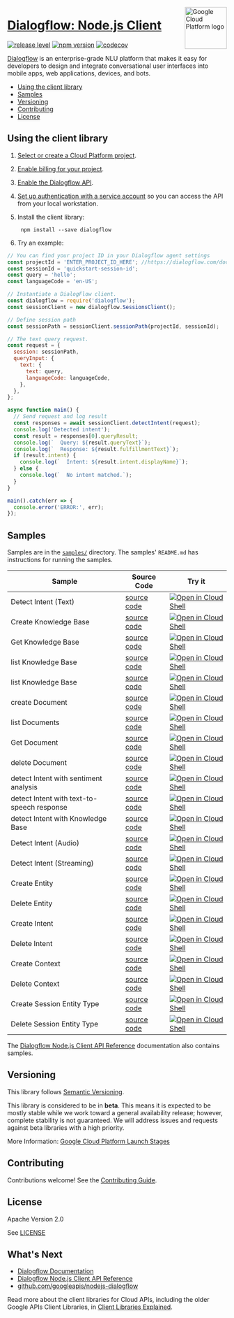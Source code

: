 [//]: # "This README.md file is auto-generated, all changes to this file will be lost."
[//]: # "To regenerate it, use `npm run generate-scaffolding`."
<img src="https://avatars2.githubusercontent.com/u/2810941?v=3&s=96" alt="Google Cloud Platform logo" title="Google Cloud Platform" align="right" height="96" width="96"/>

# [Dialogflow: Node.js Client](https://github.com/googleapis/nodejs-dialogflow)

[![release level](https://img.shields.io/badge/release%20level-beta-yellow.svg?style&#x3D;flat)](https://cloud.google.com/terms/launch-stages)
[![npm version](https://img.shields.io/npm/v/dialogflow.svg)](https://www.npmjs.org/package/dialogflow)
[![codecov](https://img.shields.io/codecov/c/github/googleapis/nodejs-dialogflow/master.svg?style=flat)](https://codecov.io/gh/googleapis/nodejs-dialogflow)

[Dialogflow](https://dialogflow.com/docs/reference/v2-agent-setup) is an enterprise-grade NLU platform that makes it easy for developers to design and integrate conversational user interfaces into mobile apps, web applications, devices, and bots.


* [Using the client library](#using-the-client-library)
* [Samples](#samples)
* [Versioning](#versioning)
* [Contributing](#contributing)
* [License](#license)

## Using the client library

1.  [Select or create a Cloud Platform project][projects].

1.  [Enable billing for your project][billing].

1.  [Enable the Dialogflow API][enable_api].

1.  [Set up authentication with a service account][auth] so you can access the
    API from your local workstation.

1. Install the client library:

        npm install --save dialogflow

1. Try an example:

```javascript
// You can find your project ID in your Dialogflow agent settings
const projectId = 'ENTER_PROJECT_ID_HERE'; //https://dialogflow.com/docs/agents#settings
const sessionId = 'quickstart-session-id';
const query = 'hello';
const languageCode = 'en-US';

// Instantiate a DialogFlow client.
const dialogflow = require('dialogflow');
const sessionClient = new dialogflow.SessionsClient();

// Define session path
const sessionPath = sessionClient.sessionPath(projectId, sessionId);

// The text query request.
const request = {
  session: sessionPath,
  queryInput: {
    text: {
      text: query,
      languageCode: languageCode,
    },
  },
};

async function main() {
  // Send request and log result
  const responses = await sessionClient.detectIntent(request);
  console.log('Detected intent');
  const result = responses[0].queryResult;
  console.log(`  Query: ${result.queryText}`);
  console.log(`  Response: ${result.fulfillmentText}`);
  if (result.intent) {
    console.log(`  Intent: ${result.intent.displayName}`);
  } else {
    console.log(`  No intent matched.`);
  }
}

main().catch(err => {
  console.error('ERROR:', err);
});
```

## Samples

Samples are in the [`samples/`](https://github.com/googleapis/nodejs-dialogflow/tree/master/samples) directory. The samples' `README.md`
has instructions for running the samples.

| Sample                      | Source Code                       | Try it |
| --------------------------- | --------------------------------- | ------ |
| Detect Intent (Text) | [source code](https://github.com/googleapis/nodejs-dialogflow/blob/master/samples/detect.js) | [![Open in Cloud Shell][shell_img]](https://console.cloud.google.com/cloudshell/open?git_repo=https://github.com/googleapis/nodejs-dialogflow&page=editor&open_in_editor=samples/detect.js,samples/README.md) |
| Create Knowledge Base | [source code](https://github.com/googleapis/nodejs-dialogflow/blob/master/samples/detect.v2beta1.js) | [![Open in Cloud Shell][shell_img]](https://console.cloud.google.com/cloudshell/open?git_repo=https://github.com/googleapis/nodejs-dialogflow&page=editor&open_in_editor=samples/detect.v2beta1.js,samples/README.md) |
| Get Knowledge Base | [source code](https://github.com/googleapis/nodejs-dialogflow/blob/master/samples/detect.v2beta1.js) | [![Open in Cloud Shell][shell_img]](https://console.cloud.google.com/cloudshell/open?git_repo=https://github.com/googleapis/nodejs-dialogflow&page=editor&open_in_editor=samples/detect.v2beta1.js,samples/README.md) |
| list Knowledge Base | [source code](https://github.com/googleapis/nodejs-dialogflow/blob/master/samples/detect.v2beta1.js) | [![Open in Cloud Shell][shell_img]](https://console.cloud.google.com/cloudshell/open?git_repo=https://github.com/googleapis/nodejs-dialogflow&page=editor&open_in_editor=samples/detect.v2beta1.js,samples/README.md) |
| list Knowledge Base | [source code](https://github.com/googleapis/nodejs-dialogflow/blob/master/samples/detect.v2beta1.js) | [![Open in Cloud Shell][shell_img]](https://console.cloud.google.com/cloudshell/open?git_repo=https://github.com/googleapis/nodejs-dialogflow&page=editor&open_in_editor=samples/detect.v2beta1.js,samples/README.md) |
| create Document | [source code](https://github.com/googleapis/nodejs-dialogflow/blob/master/samples/detect.v2beta1.js) | [![Open in Cloud Shell][shell_img]](https://console.cloud.google.com/cloudshell/open?git_repo=https://github.com/googleapis/nodejs-dialogflow&page=editor&open_in_editor=samples/detect.v2beta1.js,samples/README.md) |
| list Documents | [source code](https://github.com/googleapis/nodejs-dialogflow/blob/master/samples/detect.v2beta1.js) | [![Open in Cloud Shell][shell_img]](https://console.cloud.google.com/cloudshell/open?git_repo=https://github.com/googleapis/nodejs-dialogflow&page=editor&open_in_editor=samples/detect.v2beta1.js,samples/README.md) |
| Get Document | [source code](https://github.com/googleapis/nodejs-dialogflow/blob/master/samples/detect.v2beta1.js) | [![Open in Cloud Shell][shell_img]](https://console.cloud.google.com/cloudshell/open?git_repo=https://github.com/googleapis/nodejs-dialogflow&page=editor&open_in_editor=samples/detect.v2beta1.js,samples/README.md) |
| delete Document | [source code](https://github.com/googleapis/nodejs-dialogflow/blob/master/samples/detect.v2beta1.js) | [![Open in Cloud Shell][shell_img]](https://console.cloud.google.com/cloudshell/open?git_repo=https://github.com/googleapis/nodejs-dialogflow&page=editor&open_in_editor=samples/detect.v2beta1.js,samples/README.md) |
| detect Intent with sentiment analysis | [source code](https://github.com/googleapis/nodejs-dialogflow/blob/master/samples/detect.v2beta1.js) | [![Open in Cloud Shell][shell_img]](https://console.cloud.google.com/cloudshell/open?git_repo=https://github.com/googleapis/nodejs-dialogflow&page=editor&open_in_editor=samples/detect.v2beta1.js,samples/README.md) |
| detect Intent with text-to-speech response | [source code](https://github.com/googleapis/nodejs-dialogflow/blob/master/samples/detect.v2beta1.js) | [![Open in Cloud Shell][shell_img]](https://console.cloud.google.com/cloudshell/open?git_repo=https://github.com/googleapis/nodejs-dialogflow&page=editor&open_in_editor=samples/detect.v2beta1.js,samples/README.md) |
| detect Intent with Knowledge Base | [source code](https://github.com/googleapis/nodejs-dialogflow/blob/master/samples/detect.v2beta1.js) | [![Open in Cloud Shell][shell_img]](https://console.cloud.google.com/cloudshell/open?git_repo=https://github.com/googleapis/nodejs-dialogflow&page=editor&open_in_editor=samples/detect.v2beta1.js,samples/README.md) |
| Detect Intent (Audio) | [source code](https://github.com/googleapis/nodejs-dialogflow/blob/master/samples/detect.js) | [![Open in Cloud Shell][shell_img]](https://console.cloud.google.com/cloudshell/open?git_repo=https://github.com/googleapis/nodejs-dialogflow&page=editor&open_in_editor=samples/detect.js,samples/README.md) |
| Detect Intent (Streaming) | [source code](https://github.com/googleapis/nodejs-dialogflow/blob/master/samples/detect.js) | [![Open in Cloud Shell][shell_img]](https://console.cloud.google.com/cloudshell/open?git_repo=https://github.com/googleapis/nodejs-dialogflow&page=editor&open_in_editor=samples/detect.js,samples/README.md) |
| Create Entity | [source code](https://github.com/googleapis/nodejs-dialogflow/blob/master/samples/resource.js) | [![Open in Cloud Shell][shell_img]](https://console.cloud.google.com/cloudshell/open?git_repo=https://github.com/googleapis/nodejs-dialogflow&page=editor&open_in_editor=samples/resource.js,samples/README.md) |
| Delete Entity | [source code](https://github.com/googleapis/nodejs-dialogflow/blob/master/samples/resource.js) | [![Open in Cloud Shell][shell_img]](https://console.cloud.google.com/cloudshell/open?git_repo=https://github.com/googleapis/nodejs-dialogflow&page=editor&open_in_editor=samples/resource.js,samples/README.md) |
| Create Intent | [source code](https://github.com/googleapis/nodejs-dialogflow/blob/master/samples/resource.js) | [![Open in Cloud Shell][shell_img]](https://console.cloud.google.com/cloudshell/open?git_repo=https://github.com/googleapis/nodejs-dialogflow&page=editor&open_in_editor=samples/resource.js,samples/README.md) |
| Delete Intent | [source code](https://github.com/googleapis/nodejs-dialogflow/blob/master/samples/resource.js) | [![Open in Cloud Shell][shell_img]](https://console.cloud.google.com/cloudshell/open?git_repo=https://github.com/googleapis/nodejs-dialogflow&page=editor&open_in_editor=samples/resource.js,samples/README.md) |
| Create Context | [source code](https://github.com/googleapis/nodejs-dialogflow/blob/master/samples/resource.js) | [![Open in Cloud Shell][shell_img]](https://console.cloud.google.com/cloudshell/open?git_repo=https://github.com/googleapis/nodejs-dialogflow&page=editor&open_in_editor=samples/resource.js,samples/README.md) |
| Delete Context | [source code](https://github.com/googleapis/nodejs-dialogflow/blob/master/samples/resource.js) | [![Open in Cloud Shell][shell_img]](https://console.cloud.google.com/cloudshell/open?git_repo=https://github.com/googleapis/nodejs-dialogflow&page=editor&open_in_editor=samples/resource.js,samples/README.md) |
| Create Session Entity Type | [source code](https://github.com/googleapis/nodejs-dialogflow/blob/master/samples/resource.js) | [![Open in Cloud Shell][shell_img]](https://console.cloud.google.com/cloudshell/open?git_repo=https://github.com/googleapis/nodejs-dialogflow&page=editor&open_in_editor=samples/resource.js,samples/README.md) |
| Delete Session Entity Type | [source code](https://github.com/googleapis/nodejs-dialogflow/blob/master/samples/resource.js) | [![Open in Cloud Shell][shell_img]](https://console.cloud.google.com/cloudshell/open?git_repo=https://github.com/googleapis/nodejs-dialogflow&page=editor&open_in_editor=samples/resource.js,samples/README.md) |

The [Dialogflow Node.js Client API Reference][client-docs] documentation
also contains samples.

## Versioning

This library follows [Semantic Versioning](http://semver.org/).

This library is considered to be in **beta**. This means it is expected to be
mostly stable while we work toward a general availability release; however,
complete stability is not guaranteed. We will address issues and requests
against beta libraries with a high priority.

More Information: [Google Cloud Platform Launch Stages][launch_stages]

[launch_stages]: https://cloud.google.com/terms/launch-stages

## Contributing

Contributions welcome! See the [Contributing Guide](https://github.com/googleapis/nodejs-dialogflow/blob/master/.github/CONTRIBUTING.md).

## License

Apache Version 2.0

See [LICENSE](https://github.com/googleapis/nodejs-dialogflow/blob/master/LICENSE)

## What's Next

* [Dialogflow Documentation][product-docs]
* [Dialogflow Node.js Client API Reference][client-docs]
* [github.com/googleapis/nodejs-dialogflow](https://github.com/googleapis/nodejs-dialogflow)

Read more about the client libraries for Cloud APIs, including the older
Google APIs Client Libraries, in [Client Libraries Explained][explained].

[explained]: https://cloud.google.com/apis/docs/client-libraries-explained

[client-docs]: https://dialogflow.com/docs/reference/api-v2/rpc/
[product-docs]: https://dialogflow.com/docs/reference/api-v2/rpc/
[shell_img]: https://gstatic.com/cloudssh/images/open-btn.png
[projects]: https://console.cloud.google.com/project
[billing]: https://support.google.com/cloud/answer/6293499#enable-billing
[enable_api]: https://console.cloud.google.com/flows/enableapi?apiid=dialogflow.googleapis.com
[auth]: https://cloud.google.com/docs/authentication/getting-started
